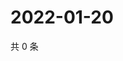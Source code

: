 # 2022-01-20

共 0 条

<!-- BEGIN WEIBO -->
<!-- 最后更新时间 Thu Jan 20 2022 01:15:56 GMT+0800 (China Standard Time) -->

<!-- END WEIBO -->
